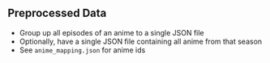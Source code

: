 ## Preprocessed Data
- Group up all episodes of an anime to a single JSON file
- Optionally, have a single JSON file containing all anime from that season
- See `anime_mapping.json` for anime ids
